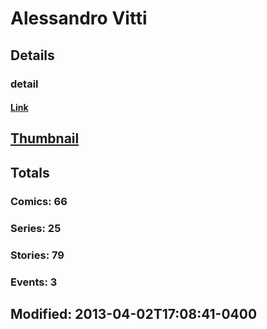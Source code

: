 # Alessandro  Vitti 
## Details
### detail
#### [Link](http://marvel.com/comics/creators/10124/alessandro_vitti?utm_campaign=apiRef&utm_source=225578a89fc76f3d20fbffda5d17a88d)
## [Thumbnail](http://i.annihil.us/u/prod/marvel/i/mg/c/30/4bae2455ce49a.jpg)
## Totals
### Comics: 66
### Series: 25
### Stories: 79
### Events: 3
## Modified: 2013-04-02T17:08:41-0400